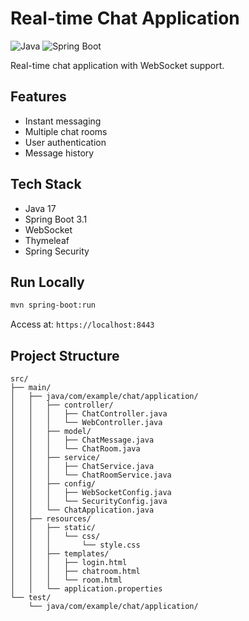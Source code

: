# Real-time Chat Application

![Java](https://img.shields.io/badge/Java-17-blue)
![Spring Boot](https://img.shields.io/badge/Spring_Boot-3.1-green)

Real-time chat application with WebSocket support.

## Features
- Instant messaging
- Multiple chat rooms
- User authentication
- Message history

## Tech Stack
- Java 17
- Spring Boot 3.1
- WebSocket
- Thymeleaf
- Spring Security

## Run Locally
```bash
mvn spring-boot:run
```

Access at: `https://localhost:8443`


## Project Structure
```plaintext
src/
├── main/
│   ├── java/com/example/chat/application/
│   │   ├── controller/
│   │   │   ├── ChatController.java
│   │   │   └── WebController.java
│   │   ├── model/
│   │   │   ├── ChatMessage.java
│   │   │   └── ChatRoom.java
│   │   ├── service/
│   │   │   ├── ChatService.java
│   │   │   └── ChatRoomService.java
│   │   ├── config/
│   │   │   ├── WebSocketConfig.java
│   │   │   └── SecurityConfig.java
│   │   └── ChatApplication.java
│   ├── resources/
│   │   ├── static/
│   │   │   └── css/
│   │   │       └── style.css
│   │   ├── templates/
│   │   │   ├── login.html
│   │   │   ├── chatroom.html
│   │   │   └── room.html
│   │   └── application.properties
└── test/
    └── java/com/example/chat/application/
